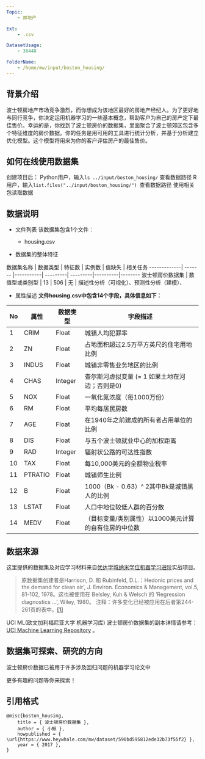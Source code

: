 ```yaml
---
Topic:
    - 房地产

Ext:
    - .csv

DatasetUsage:
    - 38448

FolderName:
    - /home/mw/input/boston_housing/
---
```


## **背景介绍**

波士顿房地产市场竞争激烈，而你想成为该地区最好的房地产经纪人。为了更好地与同行竞争，你决定运用机器学习的一些基本概念，帮助客户为自己的房产定下最佳售价。幸运的是，你找到了波士顿房价的数据集，里面聚合了波士顿郊区包含多个特征维度的房价数据。你的任务是用可用的工具进行统计分析，并基于分析建立优化模型。这个模型将用来为你的客户评估房产的最佳售价。

## **如何在线使用数据集**

创建项目后：
Python用户，输入`ls ../input/boston_housing/`  查看数据路径
R用户，输入`list.files("../input/boston_housing/") `查看数据路径
使用相关包读取数据


## **数据说明**
- 文件列表
该数据集包含1个文件：
	- housing.csv

- 数据集的整体特征

数据集名称 |  数据类型 | 特征数 | 实例数 | 值缺失 | 相关任务
-------------| ------- |-----------| ---------| ---------|----------|--------
波士顿房价数据集 | 数值型或类别型 |  13 | 506 |  无 | 描述性分析（可视化）、预测性分析（建模）、


- 属性描述
	**文件housing.csv中包含14个字段，具体信息如下：**

No| 属性 | 数据类型 | 字段描述 
---|---|---|---
1| CRIM | Float |城镇人均犯罪率
2 | ZN | Float | 占地面积超过2.5万平方英尺的住宅用地比例
3 |INDUS  | Float | 城镇非零售业务地区的比例
4 |CHAS | Integer  |   查尔斯河虚拟变量 (= 1 如果土地在河边；否则是0)
5 | NOX | Float |一氧化氮浓度（每1000万份）
6 | RM  | Float | 平均每居民房数
7 | AGE  | Float |在1940年之前建成的所有者占用单位的比例
8| DIS  | Float | 与五个波士顿就业中心的加权距离
9 |RAD  | Integer  |   辐射状公路的可达性指数
10 |TAX | Float |  每10,000美元的全额物业税率
11 | PTRATIO | Float | 城镇师生比例
12 | B | Float |  1000（Bk - 0.63）^ 2其中Bk是城镇黑人的比例
13 | LSTAT| Float | 人口中地位较低人群的百分数
14 | MEDV | Float |  （目标变量/类别属性）以1000美元计算的自有住房的中位数


## **数据来源**
这里提供的数据集及对应学习材料来自[优达学城纳米学位机器学习进阶](http://cn.udacity.com/course/machine-learning-engineer-nanodegree--nd009-cn-advanced)实战项目。

>原数据集创建者是Harrison, D. 和 Rubinfeld, D.L.：Hedonic prices and the demand for clean air’, J. Environ. Economics & Management, vol.5, 81-102, 1978。这也被使用在 Belsley, Kuh & Welsch 的 ‘Regression diagnostics …’, Wiley, 1980。 注释：许多变化已经被应用在后者第244-261页的表中。[[1]](http://sklearn.apachecn.org/cn/0.19.0/sklearn/datasets/descr/boston_house_prices.html)

UCI ML(欧文加利福尼亚大学 机器学习库) 波士顿房价数据集的副本详情请参考：[UCI Machine Learning Repository](https://archive.ics.uci.edu/ml/machine-learning-databases/housing/) 。 


## **数据集可探索、研究的方向**
波士顿房价数据已被用于许多涉及回归问题的机器学习论文中

更多有趣的问题等你来探索！

## **引用格式**
```
@misc{boston_housing,
    title = { 波士顿房价数据集 },
    author = { 小鲸 },
    howpublished = { \url{https://www.heywhale.com/mw/dataset/590bd595812ede32b73f55f2} },
    year = { 2017 },
}
```